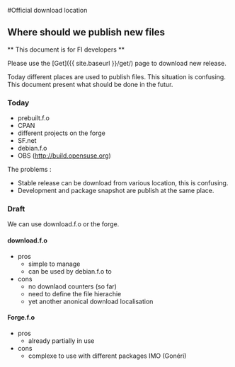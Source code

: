 #Official download location

## Where should we publish new files

** This document is for FI developers **

Please use the [Get]({{ site.baseurl }}/get/) page to download new release.

Today different places are used to publish files. This situation
is confusing. This document present what should be done in the
futur.

### Today

* prebuilt.f.o
* CPAN
* different projects on the forge
* SF.net
* debian.f.o
* OBS (<http://build.opensuse.org>)

The problems :

* Stable release can be download from various location, this is confusing.
* Development and package snapshot are publish at the same place.

### Draft

We can use download.f.o or the forge.

#### download.f.o

* pros
    * simple to manage
    * can be used by debian.f.o to
* cons
    * no downlaod counters (so far)
    * need to define the file hierachie
    * yet another anonical download localisation

#### Forge.f.o

* pros
    * already partially in use
* cons
    * complexe to use with different packages IMO (Gonéri)

